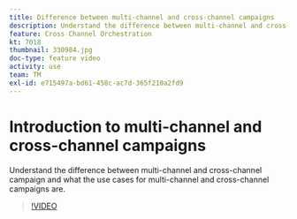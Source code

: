 ```yaml
---
title: Difference between multi-channel and cross-channel campaigns
description: Understand the difference between multi-channel and cross-channel campaign and what the use cases for multi-channel and cross-channel campaigns are.
feature: Cross Channel Orchestration
kt: 7018
thumbnail: 330984.jpg
doc-type: feature video
activity: use
team: TM
exl-id: e715497a-bd61-458c-ac7d-365f210a2fd9
---
```

# Introduction to multi-channel and cross-channel campaigns

Understand the difference between multi-channel and cross-channel campaign and what the use cases for multi-channel and cross-channel campaigns are.

>[!VIDEO](https://video.tv.adobe.com/v/330984?quality=12&learn=on)
